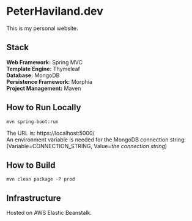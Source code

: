 # PeterHaviland.dev
This is my personal website.

## Stack
**Web Framework:** Spring MVC  
**Template Engine:** Thymeleaf  
**Database:** MongoDB  
**Persistence Framework:** Morphia  
**Project Management:** Maven

## How to Run Locally
```
mvn spring-boot:run
```
The URL is: https://localhost:5000/  
An environment variable is needed for the MongoDB connection string: (Variable=CONNECTION_STRING, Value=*the connection string*)

## How to Build
```
mvn clean package -P prod
```

## Infrastructure
Hosted on AWS Elastic Beanstalk.
